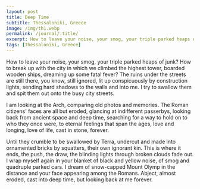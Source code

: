 ```yaml
---
layout: post
title: Deep Time
subtitle: Thessaloniki, Greece
image: /img/th1.webp
permalink: /journal/:title/
excerpt: How to leave your noise, your smog, your triple parked heaps of junk? How to break up with the city in which we climbed the highest tower, boarded wooden ships, dreaming up some fatal fever?
tags: [Thessaloniki, Greece]
---
```

How to leave your noise, your smog, your triple parked heaps of junk? How to break up with the city in which we climbed the highest tower, boarded wooden ships, dreaming up some fatal fever? The ruins under the streets are still there, you know, still ignored, lit up conspicuously by construction lights, sending hard shadows to the walls and into me. I try to swallow them and spit them out onto the busy city streets.

I am looking at the Arch, comparing old photos and memories. The Roman citizens' faces are all but eroded, glancing at indifferent passerbys, looking back from ancient space and deep time, searching for a way to hold on to who they once were, to eternal feelings that span the ages, love and longing, love of life, cast in stone, forever.

Until they crumble to be swallowed by Terra, undercut and made into ornamented bricks by squatters, their own ignorant kin. This is where it ends, the push, the draw, the blinding lights through broken clouds fade out. I wrap myself again in your blanket of black and yellow noise, of smog and quadruple parked cars. I dream of snow-capped Mount Olymp in the distance and your face appearing among the Romans. Abject, almost eroded, cast into deep time, but looking back at me forever.
